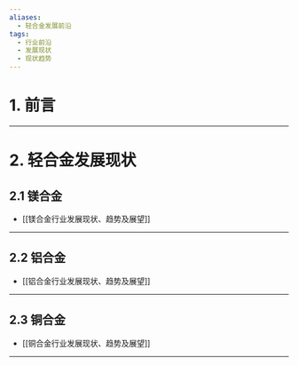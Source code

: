 ```yaml
---
aliases:
  - 轻合金发展前沿
tags:
  - 行业前沿
  - 发展现状
  - 现状趋势
---
```

# 1. 前言 


---
# 2. 轻合金发展现状 
## 2.1 镁合金 
- [[镁合金行业发展现状、趋势及展望]]

---
## 2.2 铝合金 
- [[铝合金行业发展现状、趋势及展望]]

---
## 2.3 铜合金 
- [[铜合金行业发展现状、趋势及展望]]

---
